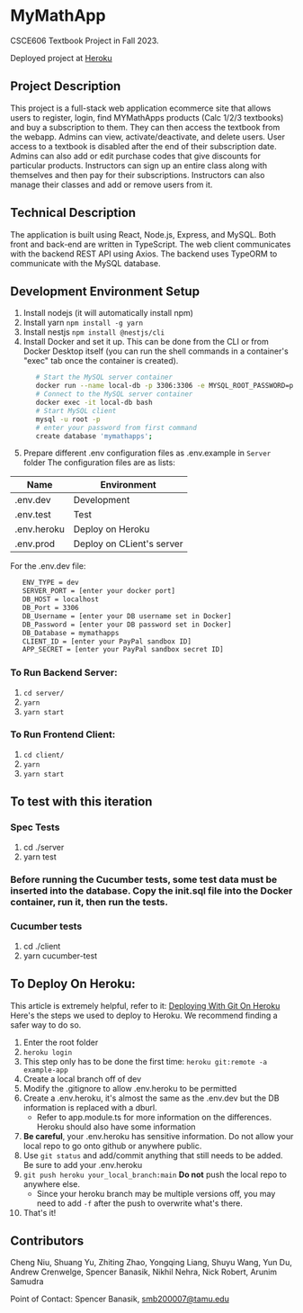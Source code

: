 # MyMathApp

CSCE606 Textbook Project in Fall 2023.

Deployed project at [Heroku](https://my-math-apps-online-textbook-63eb858df6f6.herokuapp.com/)

## Project Description
This project is a full-stack web application ecommerce site that allows users to register, login, find MYMathApps products (Calc 1/2/3 textbooks) and buy a subscription to them. They can then access the textbook from the webapp. Admins can view, activate/deactivate, and delete users. User access to a textbook is disabled after the end of their subscription date. Admins can also add or edit purchase codes that give discounts for particular products. Instructors can sign up an entire class along with themselves and then pay for their subscriptions. Instructors can also manage their classes and add or remove users from it.

## Technical Description
The application is built using React, Node.js, Express, and MySQL. Both front and back-end are written in TypeScript. The web client communicates with the backend REST API using Axios. The backend uses TypeORM to communicate with the MySQL database.



## Development Environment Setup
1. Install nodejs (it will automatically install npm)
2. Install yarn
   `npm install -g yarn`
3. Install nestjs
   `npm install @nestjs/cli`
4. Install Docker and set it up. This can be done from the CLI or from Docker Desktop itself (you can run the shell commands in a container's "exec" tab once the container is created).
   ```bash
      # Start the MySQL server container
      docker run --name local-db -p 3306:3306 -e MYSQL_ROOT_PASSWORD=password -d mysql:8.0
      # Connect to the MySQL server container
      docker exec -it local-db bash
      # Start MySQL client
      mysql -u root -p
      # enter your password from first command
      create database 'mymathapps';
      ```
5. Prepare different .env configuration files as .env.example in `Server` folder
  The configuration files are as lists:

  | Name        | Environment               |
  | ----------- | ------------------------- |
  | .env.dev    | Development               |
  | .env.test   | Test                      |
  | .env.heroku | Deploy on Heroku          |
  | .env.prod   | Deploy on CLient's server |

   For the .env.dev file:
   ```bash
      ENV_TYPE = dev
      SERVER_PORT = [enter your docker port]
      DB_HOST = localhost
      DB_Port = 3306
      DB_Username = [enter your DB username set in Docker]
      DB_Password = [enter your DB password set in Docker]
      DB_Database = mymathapps
      CLIENT_ID = [enter your PayPal sandbox ID]
      APP_SECRET = [enter your PayPal sandbox secret ID]
   ```

### To Run Backend Server:
1. `cd server/`
2. `yarn`
3. `yarn start`

### To Run Frontend Client:
1. `cd client/`
2. `yarn`
3. `yarn start`


## To test with this iteration

### Spec Tests
1. cd ./server
2. yarn test
   
### Before running the Cucumber tests, some test data must be inserted into the database. Copy the init.sql file into the Docker container, run it, then run the tests.

### Cucumber tests
1. cd ./client
2. yarn cucumber-test

## To Deploy On Heroku:
This article is extremely helpful, refer to it:
[Deploying With Git On Heroku](https://devcenter.heroku.com/articles/git)
Here's the steps we used to deploy to Heroku. We recommend finding a safer way to do so.
1. Enter the root folder
2. `heroku login`
3. This step only has to be done the first time: `heroku git:remote -a example-app`
4. Create a local branch off of dev
5. Modify the .gitignore to allow .env.heroku to be permitted
6. Create a .env.heroku, it's almost the same as the .env.dev but the DB information is replaced with a dburl.
    - Refer to app.module.ts for more information on the differences. Heroku should also have some information
7. **Be careful**, your .env.heroku has sensitive information. Do not allow your local repo to go onto github or anywhere public.
8. Use `git status` and add/commit anything that still needs to be added. Be sure to add your .env.heroku
10. `git push heroku your_local_branch:main` **Do not** push the local repo to anywhere else.
    - Since your heroku branch may be multiple versions off, you may need to add `-f` after the push to overwrite what's there.
11. That's it!

## Contributors
Cheng Niu, Shuang Yu, Zhiting Zhao, Yongqing Liang, Shuyu Wang, Yun Du, Andrew Crenwelge, Spencer Banasik, Nikhil Nehra, Nick Robert, Arunim Samudra

Point of Contact: Spencer Banasik, smb200007@tamu.edu
